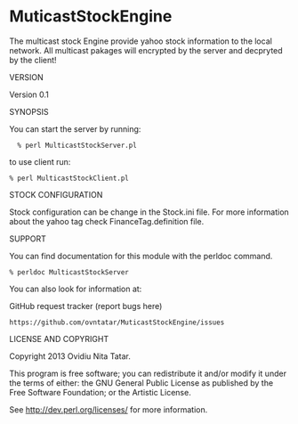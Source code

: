 MuticastStockEngine
===================


The multicast stock Engine provide yahoo stock information to the local network.
All multicast pakages will encrypted by the server and decpryted by the client!

VERSION

Version 0.1

SYNOPSIS

You can start the server by running: 

      % perl MulticastStockServer.pl 

to use client run:

	% perl MulticastStockClient.pl

STOCK CONFIGURATION 

Stock configuration can be change in the Stock.ini file. 
For more information about the yahoo tag check FinanceTag.definition file. 

SUPPORT

You can find documentation for this module with the perldoc command.

	% perldoc MulticastStockServer

You can also look for information at:

GitHub request tracker (report bugs here)

	https://github.com/ovntatar/MuticastStockEngine/issues

LICENSE AND COPYRIGHT

Copyright 2013 Ovidiu Nita Tatar.

This program is free software; you can redistribute it and/or modify it
under the terms of either: the GNU General Public License as published
by the Free Software Foundation; or the Artistic License.

See http://dev.perl.org/licenses/ for more information.
